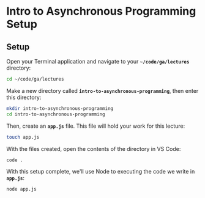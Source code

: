 <h1>
  <span class="headline">Intro to Asynchronous Programming</span>
  <span class="subhead">Setup</span>
</h1>

## Setup

Open your Terminal application and navigate to your **`~/code/ga/lectures`** directory:

```bash
cd ~/code/ga/lectures
```

Make a new directory called **`intro-to-asynchronous-programming`**, then enter this directory:

```bash
mkdir intro-to-asynchronous-programming
cd intro-to-asynchronous-programming
```

Then, create an **`app.js`** file. This file will hold your work for this lecture:

```bash
touch app.js
```

With the files created, open the contents of the directory in VS Code:

```bash
code .
```

With this setup complete, we'll use Node to executing the code we write in **`app.js`**:

```bash
node app.js
```
